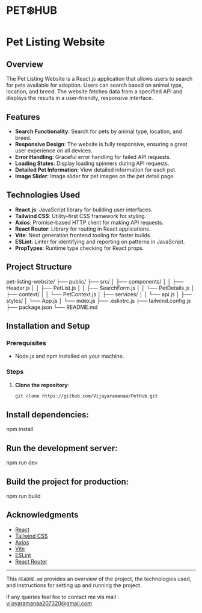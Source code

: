 # PET❄️HUB

# Pet Listing Website

## Overview
The Pet Listing Website is a React.js application that allows users to search for pets available for adoption. Users can search based on animal type, location, and breed. The website fetches data from a specified API and displays the results in a user-friendly, responsive interface.

## Features
- **Search Functionality**: Search for pets by animal type, location, and breed.
- **Responsive Design**: The website is fully responsive, ensuring a great user experience on all devices.
- **Error Handling**: Graceful error handling for failed API requests.
- **Loading States**: Display loading spinners during API requests.
- **Detailed Pet Information**: View detailed information for each pet.
- **Image Slider**: Image slider for pet images on the pet detail page.

## Technologies Used
- **React.js**: JavaScript library for building user interfaces.
- **Tailwind CSS**: Utility-first CSS framework for styling.
- **Axios**: Promise-based HTTP client for making API requests.
- **React Router**: Library for routing in React applications.
- **Vite**: Next generation frontend tooling for faster builds.
- **ESLint**: Linter for identifying and reporting on patterns in JavaScript.
- **PropTypes**: Runtime type checking for React props.

## Project Structure
pet-listing-website/
├── public/
├── src/
│ ├── components/
│ │ ├── Header.js
│ │ ├── PetList.js
│ │ ├── SearchForm.js
│ │ └── PetDetails.js
│ ├── context/
│ │ └── PetContext.js
│ ├── services/
│ │ └── api.js
│ ├── styles/
│ └── App.js
│ └── index.js
├── .eslintrc.js
├── tailwind.config.js
├── package.json
└── README.md


## Installation and Setup

### Prerequisites
- Node.js and npm installed on your machine.

### Steps
1. **Clone the repository**:
   ```sh
   git clone https://github.com/Vijayaramanaa/PetHub.git

## Install dependencies:

npm install

## Run the development server:

npm run dev

## Build the project for production:

npm run build


## Acknowledgments
- [React](https://reactjs.org/)
- [Tailwind CSS](https://tailwindcss.com/)
- [Axios](https://axios-http.com/)
- [Vite](https://vitejs.dev/)
- [ESLint](https://eslint.org/)
- [React Router](https://reactrouter.com/)

---

This `README.md` provides an overview of the project, the technologies used, and instructions for setting up and running the project. 

if any queries feel fee to contact me via mail : vijayaramanaa207320@gmail.com
